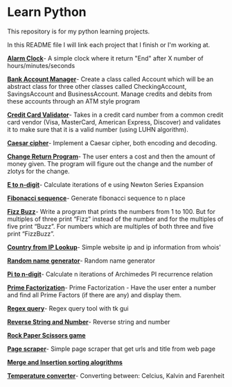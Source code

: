 Learn Python
===========

This repository is for my python learning projects.

In this README file I will link each project that I finish or I'm working at.

[**Alarm Clock**](https://github.com/Noaal/learnpython/blob/master/alarm/Alarm/alarm.py)- A simple clock where it return "End" after X number of hours/minutes/seconds

[**Bank Account Manager**](https://github.com/Noaal/learnpython/blob/master/bank/Bank/bank.py)- Create a class called Account which will be an abstract class for three other classes called CheckingAccount, SavingsAccount and BusinessAccount. Manage credits and debits from these accounts through an ATM style program

[**Credit Card Validator**](https://github.com/Noaal/learnpython/blob/master/card_validator/card_validator/validator.py)- Takes in a credit card number from a common credit card vendor (Visa, MasterCard, American Express, Discover) and validates it to make sure that it is a valid number (using LUHN algorithm).

[**Caesar cipher**](https://github.com/Noaal/learnpython/blob/master/cezar/Cezar/cezar_cipher.py)- Implement a Caesar cipher, both encoding and decoding.

[**Change Return Program**](https://github.com/Noaal/learnpython/blob/master/change/Change/change.py)- The user enters a cost and then the amount of money given. The program will figure out the change and the number of zlotys for the change. 

[**E to n-digit**](https://github.com/Noaal/learnpython/blob/master/eToN/eToN/eton.py)- Calculate iterations of e using Newton Series Expansion

[**Fibonacci sequence**](https://github.com/Noaal/learnpython/blob/master/fibonacci/Fibonacci/fibonacci.py)- Generate fibonacci sequence to n place

[**Fizz Buzz**](https://github.com/Noaal/learnpython/blob/master/fizzbuzz/FizzBuzz/fizzbuzz.py)- Write a program that prints the numbers from 1 to 100. But for multiples of three print “Fizz” instead of the number and for the multiples of five print “Buzz”. For numbers which are multiples of both three and five print “FizzBuzz”.

[**Country from IP Lookup**](https://github.com/Noaal/learnpython/blob/master/lookup/Lookup/lookup.py)- Simple website ip and ip information from whois'

[**Random name generator**](https://github.com/Noaal/learnpython/blob/master/nameGenerator/NameGenerator/generator.py)- Random name generator

[**Pi to n-digit**](https://github.com/Noaal/learnpython/blob/master/pinN/Pi/piton.py)- Calculate n iterations of Archimedes PI recurrence relation

[**Prime Factorization**](https://github.com/Noaal/learnpython/blob/master/primeFactor/primeFactor/primefactor.py)- Prime Factorization - Have the user enter a number and find all Prime Factors (if there are any) and display them.

[**Regex query**](https://github.com/Noaal/learnpython/blob/master/regex/RegexQuery/regex_query.py)- Regex query tool with tk gui

[**Reverse String and Number**](https://github.com/Noaal/learnpython/blob/master/reverseString/reverseString/reverse.py)- Reverse string and number

[**Rock Paper Scissors game**](https://github.com/Noaal/learnpython/blob/master/rockPaperScissors/HandGame/handGame.py)

[**Page scraper**](https://github.com/Noaal/learnpython/blob/master/scraper/Scraper/scraper.py)- Simple page scraper that get urls and title from web page

[**Merge and Insertion sorting alogrithms**](https://github.com/Noaal/learnpython/blob/master/sorting/Sorting/sorting.py)

[**Temperature converter**](https://github.com/Noaal/learnpython/blob/master/temperatureConv/converter/converter.py)- Converting between: Celcius, Kalvin and Farenheit
